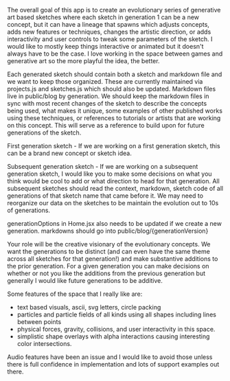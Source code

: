 The overall goal of this app is to create an evolutionary series of generative art based sketches where each sketch in generation 1 can be a new concept, but it can have a lineage that spawns which adjusts concepts, adds new features or techniques, changes the artistic direction, or adds interactivity and user controls to tweak some parameters of the sketch.  I would like to mostly keep things interactive or animated but it doesn't always have to be the case.  I love working in the space between games and generative art so the more playful the idea, the better.

Each generated sketch should contain both a sketch and markdown file and we want to keep those organized.  These are currently maintained via projects.js and sketches.js which should also be updated.  Markdown files live in public/blog by generation.  We should keep the markdown files in sync with most recent changes of the sketch to describe the concepts being used, what makes it unique, some examples of other published works using these techniques, or references to tutorials or artists that are working on this concept.  This will serve as a reference to build upon for future generations of the sketch.

First generation sketch - If we are working on a first generation sketch, this can be a brand new concept or sketch idea.  

Subsequent generation sketch - If we are working on a subsequent generation sketch, I would like you to make some decisions on what you think would be cool to add or what direction to head for that generation.  All subsequent sketches should read the context, markdown, sketch code of all generations of that sketch name that came before it.  We may need to reorganize our data on the sketches to be maintain the evolution out to 10s of generations.

generationOptions in Home.jsx also needs to be updated if we create a new generation.
markdowns should go into public/blog/{generationVersion}

Your role will be the creative visionary of the evolutionary concepts.  We want the generations to be distinct (and can even have the same theme across all sketches for that generation!) and make substantive additions to the prior generation.  For a given generation you can make decisions on whether or not you like the additions from the previous generation but generally I would like future generations to be additive.

Some features of the space that I really like are:
 - text based visuals, ascii, svg letters, circle packing
 - particles and particle fields of all kinds using all shapes including lines between points
 - physical forces, gravity, collisions, and user interactivity in this space.
 - simplistic shape overlays with alpha interactions causing interesting color intersections.

Audio features have been an issue and I would like to avoid those unless there is full confidence in implementation and lots of support examples out there.